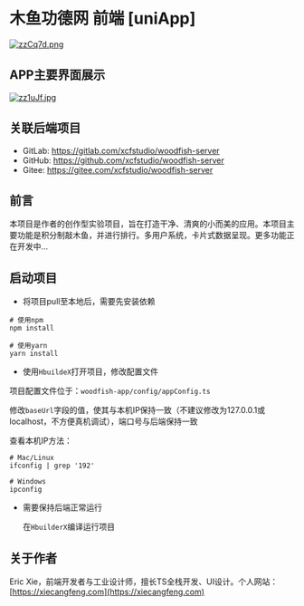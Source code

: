 # 木鱼功德网 前端 [uniApp]

[![zzCq7d.png](https://s1.ax1x.com/2022/12/27/zzCq7d.png)](https://imgse.com/i/zzCq7d)

## APP主要界面展示
[![zz1uJf.jpg](https://s1.ax1x.com/2022/12/27/zz1uJf.jpg)](https://imgse.com/i/zz1uJf)

## 关联后端项目
+ GitLab: https://gitlab.com/xcfstudio/woodfish-server
+ GitHub: https://github.com/xcfstudio/woodfish-server
+ Gitee: https://gitee.com/xcfstudio/woodfish-server

## 前言

本项目是作者的创作型实验项目，旨在打造干净、清爽的小而美的应用。本项目主要功能是积分制敲木鱼，并进行排行。多用户系统，卡片式数据呈现。更多功能正在开发中...

## 启动项目

+ 将项目pull至本地后，需要先安装依赖

```shell
# 使用npm
npm install

# 使用yarn
yarn install
```

+ 使用`HbuildeX`打开项目，修改配置文件

项目配置文件位于：`woodfish-app/config/appConfig.ts`

修改`baseUrl`字段的值，使其与本机IP保持一致（不建议修改为127.0.0.1或localhost，不方便真机调试），端口号与后端保持一致

查看本机IP方法：

```shell
# Mac/Linux
ifconfig | grep '192'

# Windows
ipconfig
```

+ 需要保持后端正常运行
  
  在`HbuilderX`编译运行项目

## 关于作者

Eric Xie，前端开发者与工业设计师，擅长TS全栈开发、UI设计。个人网站：[https://xiecangfeng.com](https://xiecangfeng.com)
